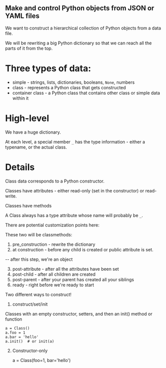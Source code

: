 ## Make and control Python objects from JSON or YAML files

We want to construct a hierarchical collection of Python objects from a data
file.

We will be rewriting a big Python dictionary so that we can reach all the parts
of it from the top.


# Three types of data:

* simple - strings, lists, dictionaries, booleans, `None`, numbers
* class - represents a Python class that gets constructed
* container class - a Python class that contains other class or simple data
  within it

# High-level

We have a huge dictionary.

At each level, a special member `_` has the type information - either a
typename, or the actual class.


# Details

Class data corresponds to a Python constructor.

Classes have attributes - either read-only (set in the constructor) or
read-write.

Classes have methods

A Class always has a type attribute whose name will probably be `_`.

There are potential customization points here:

These two will be classmethods:

1. pre_construction - rewrite the dictionary
2. at construction - before any child is created or public attribute is set.

-- after this step, we're an object

3. post-attribute - after all the attributes have been set
4. post-child - after all children are created
5. post-parent - after your parent has created all your siblings
6. ready - right before we're ready to start

Two different ways to construct!

1.  construct/set/init

Classes with an empty constructor, setters, and then an init() method or function

    a = Class()
    a.foo = 1
    a.bar = 'hello'
    a.init()  # or init(a)

2. Constructor-only

    a = Class(foo=1, bar='hello')
